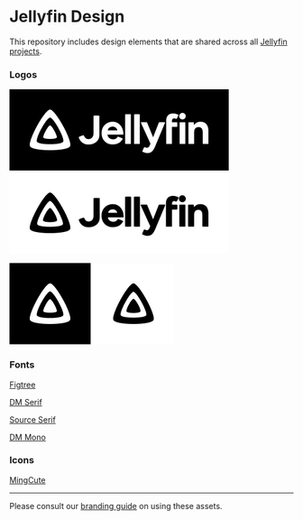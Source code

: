 # Jellyfin Design

This repository includes design elements that are shared across all [Jellyfin projects](https://jellyfin.org).

### Logos

![horizontal on dark](/logos/PNG_background/Jellyfin_horizontal_on_dark.png)
![horizontal on light](/logos/PNG_background/Jellyfin_horizontal_on_light.png)

![icon on dark](/logos/PNG_background/Jellyfin_icon_on_dark.png)
![icon on light](/logos/PNG_background/Jellyfin_icon_on_light.png)

### Fonts

[Figtree](https://github.com/erikdkennedy/figtree)

[DM Serif](https://github.com/googlefonts/dm-fonts)

[Source Serif](https://github.com/adobe-fonts/source-serif)

[DM Mono](https://github.com/googlefonts/dm-mono)

### Icons

[MingCute](https://github.com/Richard9394/MingCute)

---
Please consult our [branding guide](https://docs.jellyfin.org/general/contributing/branding.html) on using these assets.
